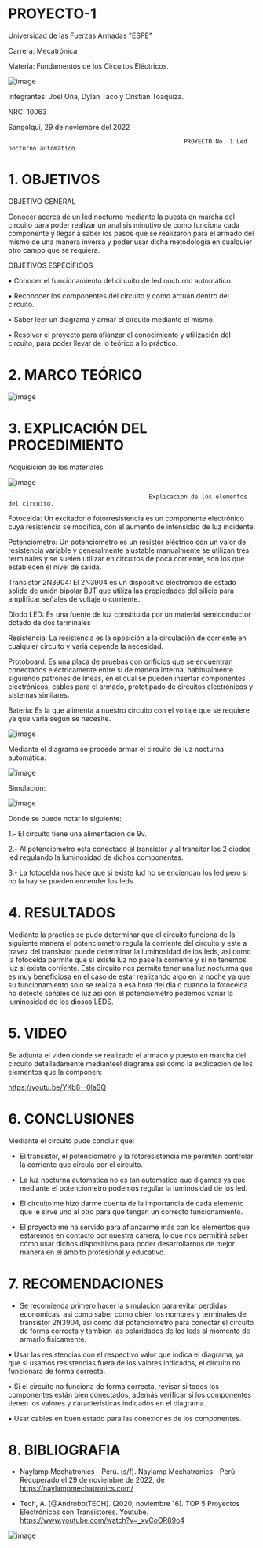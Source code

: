 # PROYECTO-1

Universidad de las Fuerzas Armadas "ESPE"

Carrera: Mecatrónica

Materia: Fundamentos de los Circuitos Eléctricos.

![image](https://user-images.githubusercontent.com/116817673/204494708-af0f0f59-b5c3-4053-a9ec-580ed968bb99.png)

Integrantes: Joel Oña, Dylan Taco y Cristian Toaquiza.

NRC: 10063

Sangolquí, 29 de noviembre del 2022

                                                      PROYECTO No. 1 Led nocturno automático
                                                      
# 1. OBJETIVOS

OBJETIVO GENERAL

Conocer acerca de un led nocturno mediante la puesta en marcha del circuito para poder realizar un analisis minutivo de como funciona cada componente y llegar a saber los pasos que se realizaron para el armado del mismo de una manera inversa y poder usar dicha metodologia en cualquier otro campo que se requiera.

OBJETIVOS ESPECÍFICOS

• Conocer el funcionamiento del circuito de led nocturno automatico.

• Reconocer los componentes del circuito y como actuan dentro del circuito.

• Saber leer un diagrama y armar el circuito mediante el mismo.

• Resolver el proyecto para afianzar el conocimiento y utilización del circuito, para poder llevar de lo teórico a lo práctico.

# 2. MARCO TEÓRICO

![image](https://user-images.githubusercontent.com/116817673/204494288-d5b050f9-003b-4fdb-9083-62e59ab9a13f.png)

# 3. EXPLICACIÓN DEL PROCEDIMIENTO

Adquisicion de los materiales.

![image](https://user-images.githubusercontent.com/116817673/204497315-f53688ff-1ce3-43a6-8373-21ea9be4f87d.png)
    

                                            Explicacion de los elementos del circuito.      
  

Fotocelda: Un excitador o fotorresistencia es un componente electrónico cuya resistencia se modifica, con el aumento de intensidad de luz incidente.

Potenciometro: Un potenciómetro es un resistor eléctrico con un valor de resistencia variable y generalmente ajustable manualmente se utilizan tres terminales y se suelen utilizar en circuitos de poca corriente, son los que establecen el nivel de salida.

Transistor 2N3904: El 2N3904 es un dispositivo electrónico de estado solido de unión bipolar BJT que utiliza las propiedades del silicio para amplificar señales de voltaje o corriente.

Diodo LED: Es una fuente de luz constituida por un material semiconductor dotado de dos terminales

Resistencia:  La resistencia es la oposición a la circulación de corriente en cualquier circuito y varia depende la necesidad. 

Protoboard: Es una placa de pruebas con orificios que se encuentran conectados eléctricamente entre sí de manera interna, habitualmente siguiendo patrones de líneas, en el cual se pueden insertar componentes electrónicos, cables para el armado, prototipado de circuitos electrónicos y sistemas similares. 

Bateria: Es la que alimenta a nuestro circuito con el voltaje que se requiere ya que varia segun se necesite.

![image](https://user-images.githubusercontent.com/116817673/204497344-63d79762-82eb-4bfa-912e-f0e854f31b47.png)

Mediante el diagrama se procede armar el circuito de luz nocturna automatica:

![image](https://user-images.githubusercontent.com/116817673/205768557-0c749965-98f6-43aa-b0a1-737e79db7aa3.png)


Simulacion:

![image](https://user-images.githubusercontent.com/116817673/205080722-e51b2e00-5b25-452c-829a-426e39d69193.png)


Donde se puede notar lo siguiente: 

1.- El circuito tiene una alimentacion de 9v.

2.- Al potenciometro esta conectado el transistor y al transitor los 2 diodos led regulando la luminosidad de dichos componentes.

3.- La fotocelda nos hace que si existe lud no se enciendan los led pero si no la hay se pueden encender los leds.

# 4. RESULTADOS

Mediante la practica se pudo determinar que el circuito funciona de la siguiente manera el potenciometro regula la corriente del circuito y este a travez del transistor puede determinar la luminosidad de los leds, asi como la fotocelda permite que si existe luz no pase la corriente y si no tenemos luz si exista corriente.
Este circuito nos permite tener una luz nocturma que es muy beneficiosa en el caso de estar realizando algo en la noche ya que su funcionamiento solo se realiza a esa hora del dia o cuando la fotocelda no detecte señales de luz asi con el potenciometro podemos variar la luminosidad de los diosos LEDS.

# 5. VIDEO

Se adjunta el video donde se realizado el armado y puesto en marcha del circuito detalladamente medianteel diagrama asi como la explicacion de los elementos que la componen:

https://youtu.be/YKb8--0laSQ

# 6. CONCLUSIONES

Mediante el circuito pude concluir que:

* El transistor, el potenciometro y la fotoresistencia me permiten controlar la corriente que circula por el circuito.

* La luz nocturna automatica no es tan automatico que digamos ya que mediante el potenciometro podemos regular la luminosidad de los led.

* El circuito me hizo darme cuenta de la importancia de cada elemento que le sirve uno al otro para que tengan un correcto funcionamiento.

* El proyecto me ha servido para afianzarme más con los elementos que estaremos en contacto por nuestra carrera, lo que nos permitirá saber cómo usar dichos dispositivos para poder desarrollarnos de mejor manera en el ámbito profesional y educativo.

# 7. RECOMENDACIONES

* Se recomienda primero hacer la simulacion para evitar perdidas economicas, asi como saber como cbien los nombres y terminales del transistor 2N3904, así como del potenciómetro para conectar el circuito de forma correcta y tambien las polaridades de los leds al momento de armarlo fisicamente.

•	Usar  las resistencias con el respectivo valor que indica el diagrama, ya que si usamos resistencias fuera de los valores indicados, el circuito no funcionara de forma correcta.

•	Si el circuito no funciona de forma correcta, revisar si todos los componentes están bien conectados, además verificar si los componentes tienen los valores y características indicados en el diagrama.

•	Usar cables en buen estado para las conexiones de los componentes.

# 8. BIBLIOGRAFIA

* Naylamp Mechatronics - Perú. (s/f). Naylamp Mechatronics - Perú. Recuperado el 29 de noviembre de 2022, de https://naylampmechatronics.com/

*  Tech, A. [@AndrobotTECH]. (2020, noviembre 16). TOP 5 Proyectos Electrónicos con Transistores. Youtube. https://www.youtube.com/watch?v=_xvCoOR89o4

![image](https://user-images.githubusercontent.com/116817673/204500182-09c37efc-00a0-4217-a876-eca7c96a917d.png)











